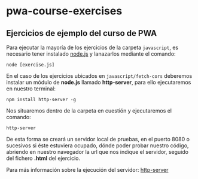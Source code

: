 # pwa-course-exercises
## Ejercicios de ejemplo del curso de PWA

Para ejecutar la mayoría de los ejercicios de la carpeta `javascript`, es necesario tener instalado [node.js](http://nodejs.org/) y lanazarlos mediante el comando:
```
node [exercise.js]
```

En el caso de los ejercicios ubicados en `javascript/fetch-cors` deberemos instalar un módulo de **node.js** llamado **http-server**, para ello ejecutaremos en nuestro terminal:
```
npm install http-server -g
```

Nos situaremos dentro de la carpeta en cuestión y ejecutaremos el comando:
```
http-server
```

De esta forma se creará un servidor local de pruebas, en el puerto 8080 o sucesivos si éste estuviera ocupado, dónde poder probar nuestro código, abriendo en nuestro navegador la url que nos indique el servidor, seguido del fichero **.html** del ejercicio.

Para más información sobre la ejecución del servidor: [http-server](https://www.npmjs.com/package/http-server)

